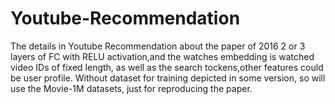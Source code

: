 # Youtube-Recommendation
The details in Youtube Recommendation about the paper of 2016
2 or 3 layers of FC with RELU activation,and the watches embedding is watched video IDs of fixed length, as well as the search tockens,other features could be user profile.
Without dataset for training depicted in some version, so will use the Movie-1M datasets, just for reproducing the paper.
